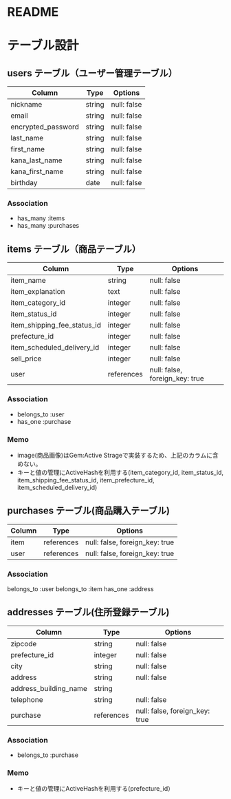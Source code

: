 # README

# テーブル設計

## users テーブル（ユーザー管理テーブル）

| Column              | Type   | Options     |
| ------------------- | ------ | ----------- |
| nickname            | string | null: false |
| email               | string | null: false |
| encrypted_password  | string | null: false |
| last_name           | string | null: false |
| first_name          | string | null: false |
| kana_last_name      | string | null: false |
| kana_first_name     | string | null: false |
| birthday            | date   | null: false |

### Association

- has_many :items
- has_many :purchases

## items テーブル（商品テーブル）

| Column                      | Type        | Options                         |
| --------------------------- | ----------- | ------------------------------- |
| item_name                   | string      | null: false                     |
| item_explanation            | text        | null: false                     |
| item_category_id            | integer     | null: false                     |
| item_status_id              | integer     | null: false                     |
| item_shipping_fee_status_id | integer     | null: false                     |
| prefecture_id               | integer     | null: false                     |
| item_scheduled_delivery_id  | integer     | null: false                     |
| sell_price                  | integer     | null: false                     |
| user                        | references  | null: false, foreign_key: true  |

### Association
- belongs_to :user
- has_one :purchase

### Memo

- image(商品画像)はGem:Active Strageで実装するため、上記のカラムに含めない。
- キーと値の管理にActiveHashを利用する(item_category_id, item_status_id, item_shipping_fee_status_id, item_prefecture_id, item_scheduled_delivery_id)

## purchases テーブル(商品購入テーブル)

| Column                   | Type        | Options                         |
| ------------------------ | ----------- | ------------------------------- |
| item                     | references  | null: false, foreign_key: true  |
| user                     | references  | null: false, foreign_key: true  |

### Association
belongs_to :user
belongs_to :item
has_one :address

## addresses テーブル(住所登録テーブル)

| Column                   | Type        | Options                         |
| ------------------------ | ----------- | ------------------------------- |
| zipcode                  | string      | null: false                     |
| prefecture_id            | integer     | null: false                     |
| city                     | string      | null: false                     |
| address                  | string      | null: false                     |
| address_building_name    | string      |                                 |
| telephone                | string      | null: false                     |
| purchase                 | references  | null: false, foreign_key: true  |

### Association

- belongs_to :purchase

### Memo

- キーと値の管理にActiveHashを利用する(prefecture_id）